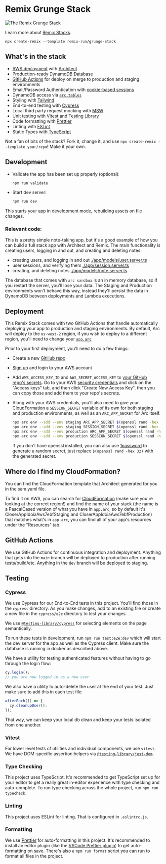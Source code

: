 # Remix Grunge Stack

![The Remix Grunge Stack](https://repository-images.githubusercontent.com/463325363/edae4f5b-1a13-47ea-b90c-c05badc2a700)

Learn more about [Remix Stacks](https://remix.run/stacks).

```
npx create-remix --template remix-run/grunge-stack
```

## What's in the stack

- [AWS deployment](https://aws.com) with [Architect](https://arc.codes/)
- Production-ready [DynamoDB Database](https://aws.amazon.com/dynamodb/)
- [GitHub Actions](https://github.com/features/actions) for deploy on merge to production and staging environments
- Email/Password Authentication with [cookie-based sessions](https://remix.run/docs/en/v1/api/remix#createcookiesessionstorage)
- DynamoDB access via [`arc.tables`](https://arc.codes/docs/en/reference/runtime-helpers/node.js#arc.tables)
- Styling with [Tailwind](https://tailwindcss.com/)
- End-to-end testing with [Cypress](https://cypress.io)
- Local third party request mocking with [MSW](https://mswjs.io)
- Unit testing with [Vitest](https://vitest.dev) and [Testing Library](https://testing-library.com)
- Code formatting with [Prettier](https://prettier.io)
- Linting with [ESLint](https://eslint.org)
- Static Types with [TypeScript](https://typescriptlang.org)

Not a fan of bits of the stack? Fork it, change it, and use `npx create-remix --template your/repo`! Make it your own.

## Development

- Validate the app has been set up properly (optional):

  ```sh
  npm run validate
  ```

- Start dev server:

  ```sh
  npm run dev
  ```

This starts your app in development mode, rebuilding assets on file changes.

### Relevant code:

This is a pretty simple note-taking app, but it's a good example of how you can build a full stack app with Architect and Remix. The main functionality is creating users, logging in and out, and creating and deleting notes.

- creating users, and logging in and out [./app/models/user.server.ts](./app/models/user.server.ts)
- user sessions, and verifying them [./app/session.server.ts](./app/session.server.ts)
- creating, and deleting notes [./app/models/note.server.ts](./app/models/note.server.ts)

The database that comes with `arc sandbox` is an in memory database, so if you restart the server, you'll lose your data. The Staging and Production environments won't behave this way, instead they'll persist the data in DynamoDB between deployments and Lambda executions.

## Deployment

This Remix Stack comes with two GitHub Actions that handle automatically deploying your app to production and staging environments. By default, Arc will deploy to the `us-west-2` region, if you wish to deploy to a different region, you'll need to change your [`app.arc`](https://arc.codes/docs/en/reference/project-manifest/aws)

Prior to your first deployment, you'll need to do a few things:

- Create a new [GitHub repo](https://repo.new)

- [Sign up](https://portal.aws.amazon.com/billing/signup#/start) and login to your AWS account

- Add `AWS_ACCESS_KEY_ID` and `AWS_SECRET_ACCESS_KEY` to [your GitHub repo's secrets](https://docs.github.com/en/actions/security-guides/encrypted-secrets). Go to your AWS [security credentials](https://console.aws.amazon.com/iam/home?region=us-west-2#/security_credentials) and click on the "Access keys" tab, and then click "Create New Access Key", then you can copy those and add them to your repo's secrets.

- Along with your AWS credentials, you'll also need to give your CloudFormation a `SESSION_SECRET` variable of its own for both staging and production environments, as well as an `ARC_APP_SECRET` for Arc itself.

  ```sh
  npx arc env --add --env staging ARC_APP_SECRET $(openssl rand -hex 32)
  npx arc env --add --env staging SESSION_SECRET $(openssl rand -hex 32)
  npx arc env --add --env production ARC_APP_SECRET $(openssl rand -hex 32)
  npx arc env --add --env production SESSION_SECRET $(openssl rand -hex 32)
  ```

  If you don't have openssl installed, you can also use [1password](https://1password.com/password-generator) to generate a random secret, just replace `$(openssl rand -hex 32)` with the generated secret.

## Where do I find my CloudFormation?

You can find the CloudFormation template that Architect generated for you in the sam.yaml file.

To find it on AWS, you can search for [CloudFormation](https://console.aws.amazon.com/cloudformation/home) (make sure you're looking at the correct region!) and find the name of your stack (the name is a PascalCased version of what you have in `app.arc`, so by default it's CloserAppIdoiaAws7ebfStaging and CloserAppIdoiaAws7ebfProduction) that matches what's in `app.arc`, you can find all of your app's resources under the "Resources" tab.

## GitHub Actions

We use GitHub Actions for continuous integration and deployment. Anything that gets into the `main` branch will be deployed to production after running tests/build/etc. Anything in the `dev` branch will be deployed to staging.

## Testing

### Cypress

We use Cypress for our End-to-End tests in this project. You'll find those in the `cypress` directory. As you make changes, add to an existing file or create a new file in the `cypress/e2e` directory to test your changes.

We use [`@testing-library/cypress`](https://testing-library.com/cypress) for selecting elements on the page semantically.

To run these tests in development, run `npm run test:e2e:dev` which will start the dev server for the app as well as the Cypress client. Make sure the database is running in docker as described above.

We have a utility for testing authenticated features without having to go through the login flow:

```ts
cy.login();
// you are now logged in as a new user
```

We also have a utility to auto-delete the user at the end of your test. Just make sure to add this in each test file:

```ts
afterEach(() => {
  cy.cleanupUser();
});
```

That way, we can keep your local db clean and keep your tests isolated from one another.

### Vitest

For lower level tests of utilities and individual components, we use `vitest`. We have DOM-specific assertion helpers via [`@testing-library/jest-dom`](https://testing-library.com/jest-dom).

### Type Checking

This project uses TypeScript. It's recommended to get TypeScript set up for your editor to get a really great in-editor experience with type checking and auto-complete. To run type checking across the whole project, run `npm run typecheck`.

### Linting

This project uses ESLint for linting. That is configured in `.eslintrc.js`.

### Formatting

We use [Prettier](https://prettier.io/) for auto-formatting in this project. It's recommended to install an editor plugin (like the [VSCode Prettier plugin](https://marketplace.visualstudio.com/items?itemName=esbenp.prettier-vscode)) to get auto-formatting on save. There's also a `npm run format` script you can run to format all files in the project.
